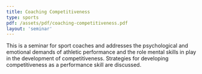 ```yaml
---
title: Coaching Competitiveness
type: sports
pdf: /assets/pdf/coaching-competitiveness.pdf
layout: 'seminar'
---
```


This is a seminar for sport coaches and addresses the psychological and emotional demands of athletic performance and the role mental skills in play in the development of competitiveness. Strategies for developing competitiveness as a performance skill are discussed.
